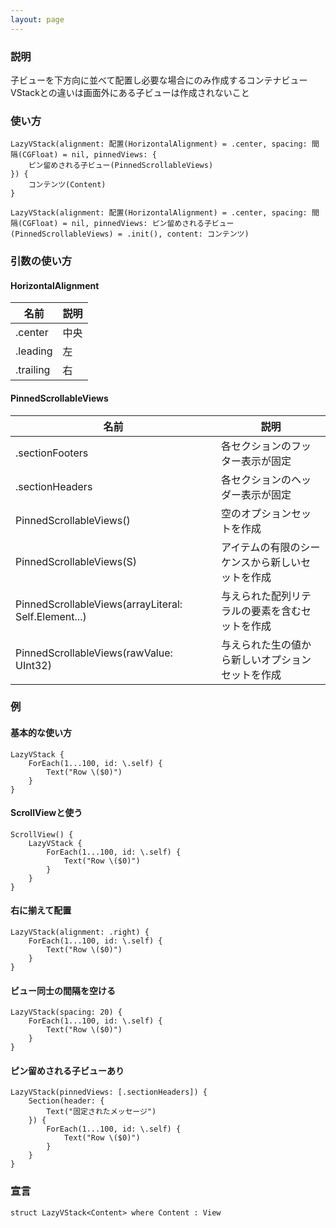 ```yaml
---
layout: page
---
```


### 説明

子ビューを下方向に並べて配置し必要な場合にのみ作成するコンテナビュー  
VStackとの違いは画面外にある子ビューは作成されないこと

### 使い方

    LazyVStack(alignment: 配置(HorizontalAlignment) = .center, spacing: 間隔(CGFloat) = nil, pinnedViews: {
        ピン留めされる子ビュー(PinnedScrollableViews)
    }) {
        コンテンツ(Content)
    }

    LazyVStack(alignment: 配置(HorizontalAlignment) = .center, spacing: 間隔(CGFloat) = nil, pinnedViews: ピン留めされる子ビュー(PinnedScrollableViews) = .init(), content: コンテンツ)

### 引数の使い方

#### HorizontalAlignment

| 名前        | 説明  |
| --------- | --- |
| .center   | 中央  |
| .leading  | 左   |
| .trailing | 右   |

#### PinnedScrollableViews

| 名前                                                   | 説明                       |
| ---------------------------------------------------- | ------------------------ |
| .sectionFooters                                      | 各セクションのフッター表示が固定         |
| .sectionHeaders                                      | 各セクションのヘッダー表示が固定         |
| PinnedScrollableViews()                              | 空のオプションセットを作成            |
| PinnedScrollableViews(S)                             | アイテムの有限のシーケンスから新しいセットを作成 |
| PinnedScrollableViews(arrayLiteral: Self.Element...) | 与えられた配列リテラルの要素を含むセットを作成  |
| PinnedScrollableViews(rawValue: UInt32)              | 与えられた生の値から新しいオプションセットを作成 |

### 例

#### 基本的な使い方

    LazyVStack {
        ForEach(1...100, id: \.self) {
            Text("Row \($0)")
        }
    }

#### ScrollViewと使う

    ScrollView() {
        LazyVStack {
            ForEach(1...100, id: \.self) {
                Text("Row \($0)")
            }
        }
    }

#### 右に揃えて配置

    LazyVStack(alignment: .right) {
        ForEach(1...100, id: \.self) {
            Text("Row \($0)")
        }
    }

#### ビュー同士の間隔を空ける

    LazyVStack(spacing: 20) {
        ForEach(1...100, id: \.self) {
            Text("Row \($0)")
        }
    }

#### ピン留めされる子ビューあり

    LazyVStack(pinnedViews: [.sectionHeaders]) {
        Section(header: {
            Text("固定されたメッセージ")
        }) {
            ForEach(1...100, id: \.self) {
                Text("Row \($0)")
            }
        }
    }

### 宣言

    struct LazyVStack<Content> where Content : View
